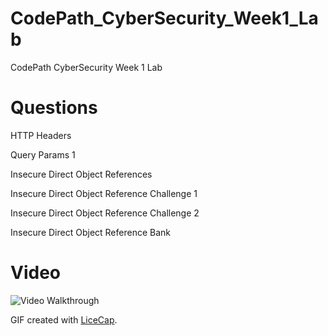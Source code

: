# CodePath_CyberSecurity_Week1_Lab
CodePath CyberSecurity Week 1 Lab
# Questions
HTTP Headers

Query Params 1 

Insecure Direct Object References

Insecure Direct Object Reference Challenge 1

Insecure Direct Object Reference Challenge 2

Insecure Direct Object Reference Bank 


# Video

<img src='https://imgur.com/gallery/aToU0Hu' title='Video Walkthrough' width='' alt='Video Walkthrough' />

GIF created with [LiceCap](http://www.cockos.com/licecap/).
